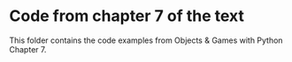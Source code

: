 # Code from chapter 7 of the text
This folder contains the code examples from Objects & Games with Python Chapter 7.
